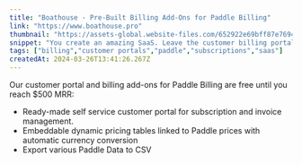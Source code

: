 ```yaml
---
title: "Boathouse - Pre-Built Billing Add-Ons for Paddle Billing"
link: "https://www.boathouse.pro"
thumbnail: "https://assets-global.website-files.com/652922e69bff87e7694e38f0/653bd866e0a0ea46ba253bb8_android-chrome-256x256.png"
snippet: "You create an amazing SaaS. Leave the customer billing portal, pricing tables and much more to us."
tags: ["billing","customer portals","paddle","subscriptions","saas"]
createdAt: 2024-03-26T13:41:26.267Z
---
```

Our customer portal and billing add-ons for Paddle Billing are free until you reach $500 MRR:
- Ready-made self service customer portal for subscription and invoice management.
- Embeddable dynamic pricing tables linked to Paddle prices with automatic currency conversion
- Export various Paddle Data to CSV
